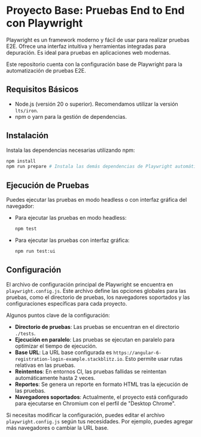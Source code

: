 # Proyecto Base: Pruebas End to End con Playwright

Playwright es un framework moderno y fácil de usar para realizar pruebas E2E. Ofrece una interfaz intuitiva y herramientas integradas para depuración. Es ideal para pruebas en aplicaciones web modernas.

Este repositorio cuenta con la configuración base de Playwright para la automatización de pruebas E2E.

## Requisitos Básicos

- Node.js (versión 20 o superior). Recomendamos utilizar la versión `lts/iron`.
- npm o yarn para la gestión de dependencias.

## Instalación

Instala las dependencias necesarias utilizando npm:

```bash
npm install
npm run prepare # Instala las demás dependencias de Playwright automáticamente.
```

## Ejecución de Pruebas

Puedes ejecutar las pruebas en modo headless o con interfaz gráfica del navegador:

- Para ejecutar las pruebas en modo headless:

    ```bash
    npm test
    ```

- Para ejecutar las pruebas con interfaz gráfica:

    ```bash
    npm run test:ui
    ```

## Configuración

El archivo de configuración principal de Playwright se encuentra en `playwright.config.js`. Este archivo define las opciones globales para las pruebas, como el directorio de pruebas, los navegadores soportados y las configuraciones específicas para cada proyecto.

Algunos puntos clave de la configuración:

- **Directorio de pruebas**: Las pruebas se encuentran en el directorio `./tests`.
- **Ejecución en paralelo**: Las pruebas se ejecutan en paralelo para optimizar el tiempo de ejecución.
- **Base URL**: La URL base configurada es `https://angular-6-registration-login-example.stackblitz.io`. Esto permite usar rutas relativas en las pruebas.
- **Reintentos**: En entornos CI, las pruebas fallidas se reintentan automáticamente hasta 2 veces.
- **Reportes**: Se genera un reporte en formato HTML tras la ejecución de las pruebas.
- **Navegadores soportados**: Actualmente, el proyecto está configurado para ejecutarse en Chromium con el perfil de "Desktop Chrome".

Si necesitas modificar la configuración, puedes editar el archivo `playwright.config.js` según tus necesidades. Por ejemplo, puedes agregar más navegadores o cambiar la URL base.
